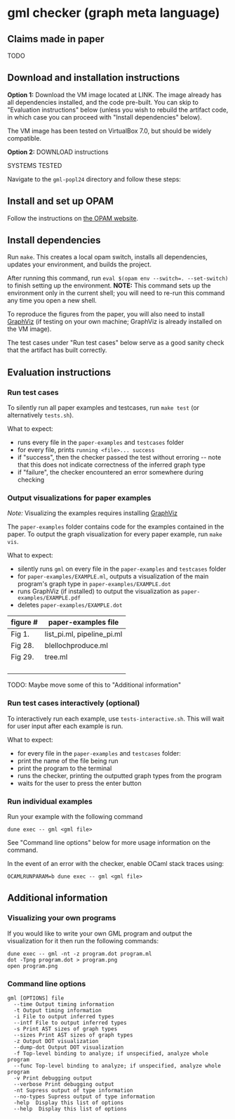 # gml checker (graph meta language)

## Claims made in paper

TODO

## Download and installation instructions

**Option 1:** Download the VM image located at LINK. The image already has
all dependencies installed, and the code pre-built. You can skip to
"Evaluation instructions" below (unless you wish to rebuild the artifact code,
in which case you can proceed with "Install dependencies" below).

The VM image has been tested on VirtualBox 7.0, but should be widely compatible.

**Option 2:** 
DOWNLOAD instructions

SYSTEMS TESTED

Navigate to the `gml-popl24` directory and follow these steps:

## Install and set up OPAM

Follow the instructions on [the OPAM website][opam].

## Install dependencies

Run `make`.  This creates a local opam switch, installs all
dependencies, updates your environment, and builds the project.

After running this command, run `eval $(opam env --switch=. --set-switch)` to
finish setting up the environment.
**NOTE:** This command sets up the environment only in the current shell;
you will need to re-run this command any time you open a new shell.

To reproduce the figures from the paper, you will also need to install
[GraphViz][graphviz] (if testing on your own machine; GraphViz is already
installed on the VM image).

The test cases under "Run test cases" below serve as a good sanity check that
the artifact has built correctly.

## Evaluation instructions

### Run test cases

To silently run all paper examples and testcases, run `make test`
(or alternatively `tests.sh`).

What to expect:
 - runs every file in the `paper-examples` and `testcases` folder
 - for every file, prints `running <file>... success`
 - if "success", then the checker passed the test without erroring -- note that this does not indicate correctness of the inferred graph type
 - if "failure", the checker encountered an error somewhere during checking

### Output visualizations for paper examples

*Note:* Visualizing the examples requires installing [GraphViz][graphviz]

The `paper-examples` folder contains code for the examples contained in the
paper. To output the graph visualization for every paper example,
run `make vis`.

What to expect:
 - silently runs `gml` on every file in the `paper-examples` and `testcases` folder
 - for `paper-examples/EXAMPLE.ml`, outputs a visualization of the main program's
   graph type in `paper-examples/EXAMPLE.dot`
 - runs GraphViz (if installed) to output the visualization as
   `paper-examples/EXAMPLE.pdf`
 - deletes `paper-examples/EXAMPLE.dot`

| figure # | paper-examples file        |
|----------|----------------------------|
| Fig 1.   | list_pi.ml, pipeline_pi.ml |
| Fig 28.  | blellochproduce.ml         |
| Fig 29.  | tree.ml                    |
|          |                            |
|          |                            |
|          |                            |
|          |                            |

TODO: Maybe move some of this to "Additional information"

### Run test cases interactively (optional)

To interactively run each example, use `tests-interactive.sh`.
This will wait for user input after each example is run.

What to expect:
 - for every file in the `paper-examples` and `testcases` folder:
 - print the name of the file being run
 - print the program to the terminal
 - runs the checker, printing the outputted graph types from the program
 - waits for the user to press the enter button

### Run individual examples

Run your example with the following command
```
dune exec -- gml <gml file>
```

See "Command line options" below for more usage information on the command.

In the event of an error with the checker, enable OCaml stack traces using:
```
OCAMLRUNPARAM=b dune exec -- gml <gml file>
```
## Additional information

### Visualizing your own programs

If you would like to write your own GML program and output the visualization for it then run the following commands:
```
dune exec -- gml -nt -z program.dot program.ml
dot -Tpng program.dot > program.png
open program.png
```

### Command line options

```
gml [OPTIONS] file
  --time Output timing information
  -t Output timing information
  -i File to output inferred types
  --intf File to output inferred types
  -s Print AST sizes of graph types
  --sizes Print AST sizes of graph types
  -z Output DOT visualization
  --dump-dot Output DOT visualization
  -f Top-level binding to analyze; if unspecified, analyze whole program
  --func Top-level binding to analyze; if unspecified, analyze whole program
  -v Print debugging output
  --verbose Print debugging output
  -nt Supress output of type information
  --no-types Supress output of type information
  -help  Display this list of options
  --help  Display this list of options
```

  [opam]: https://opam.ocaml.org/doc/install.html
  [graphviz]: https://graphviz.org/